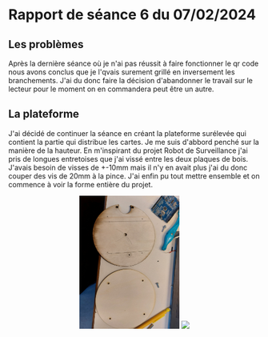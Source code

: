 # Rapport de séance 6 du 07/02/2024

## Les problèmes
Après la dernière séance où je n'ai pas réussit à faire fonctionner le qr code nous avons conclus que je l'qvais surement grillé en inversement les branchements. J'ai du donc faire la décision d'abandonner le travail sur le lecteur pour le moment on en commandera peut être un autre.

## La plateforme
J'ai décidé de continuer la séance en créant la plateforme surélevée qui contient la partie qui distribue les cartes. Je me suis d'abbord penché sur la manière de la hauteur. En m'inspirant du projet Robot de Surveillance j'ai pris de longues entretoises que j'ai vissé entre les deux plaques de bois. J'avais besoin de visses de +-10mm mais il n'y en avait plus j'ai du donc couper des vis de 20mm à la pince. J'ai enfin pu tout mettre ensemble et on commence à voir la forme entière du projet.

<p align="middle">
    <img src="/Images Diverses/2 plaques.jpg" width="200" />
    <img src="/Images Diverses/cv te meuler.jpg.jpg" width="200" />
</p>

